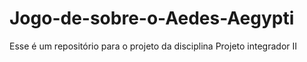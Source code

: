 # Jogo-de-sobre-o-Aedes-Aegypti
Esse é um repositório para o projeto da disciplina Projeto integrador II

